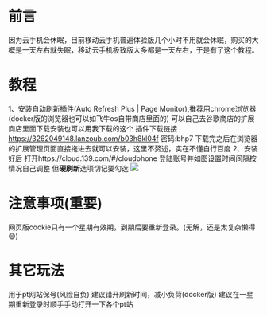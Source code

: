 # 前言
因为云手机会休眠，目前移动云手机普遍体验版几个小时不用就会休眠，购买的大概是一天左右就失眠，移动云手机极致版大多都是一天左右，于是有了这个教程。
# 教程
1、安装自动刷新插件(Auto Refresh Plus | Page Monitor),推荐用chrome浏览器(docker版的浏览器也可以如飞牛os自带商店里面的)
可以自己去谷歌商店的扩展商店里面下载安装也可以用我下载的这个
插件下载链接
https://3262049148.lanzoub.com/b03h8kl04f
密码:bhp7
下载完之后在浏览器的扩展管理页面直接拖进去就可以安装，这里不赘述，实在不懂自行百度
2、安装好后
打开https://cloud.139.com/#/cloudphone
登陆账号并如图设置时间间隔按情况自己调整
但**硬刷新**选项切记要勾选
![](https://vip.123pan.cn/1681970/yk6baz03t0m000d7w33g66k9qplbkdxtDIQ1DIr0Dcx2DIry.png)
# 注意事项(重要)
网页版cookie只有一个星期有效期，到期后要重新登录。(无解，还是太复杂懒得😅)
# 其它玩法
用于pt网站保号(风险自负)
建议错开刷新时间，减小负荷(docker版)
建议在一星期重新登录时顺手手动打开一下各个pt站